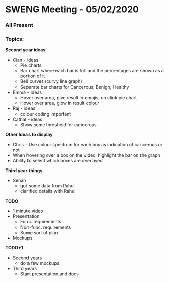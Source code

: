# SWENG Meeting - 05/02/2020

### All Present

### Topics: 
**Second year ideas**   
- Cian - ideas
  - Pie charts
  - Bar chart where each bar is full and the percentages are shown as a portion of it
  - Bell curves (curvy line graph)
  - Separate bar charts for Cancerous, Benign, Healthy
- Emma - ideas
  - Hover over area, give result in emojis, on click pie chart 
  - Hover over area, glow in result colour 
- Raj - ideas
  - colour coding important
- Cathal - ideas
  - Show some threshold for cancerous

**Other Ideas to display**  
- Chris - Use colour spectrum for each box as indication of cancerous or not  
- When hovering over a box on the video, highlight the bar on the graph  
- Ability to select which boxes are overlayed

**Third year things**
- Senan 
    - got some data from Rahul
    - clarified details with Rahul

**TODO**  
- 1 minute video 
- Presentation 
  - Func. requirements
  - Non-func. requirements
  - Some sort of plan
- Mockups

**TODO+1**  
- Second years
  - do a few mockups
- Third years
  - Start presentation and docs
